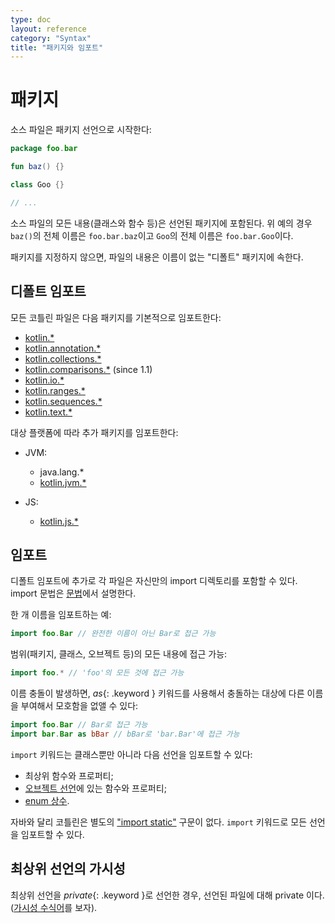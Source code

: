 ```yaml
---
type: doc
layout: reference
category: "Syntax"
title: "패키지와 임포트"
---
```


# 패키지

소스 파일은 패키지 선언으로 시작한다:

``` kotlin
package foo.bar

fun baz() {}

class Goo {}

// ...
```

소스 파일의 모든 내용(클래스와 함수 등)은 선언된 패키지에 포함된다.
위 예의 경우 `baz()`의 전체 이름은 `foo.bar.baz`이고 `Goo`의 전체 이름은 `foo.bar.Goo`이다.

패키지를 지정하지 않으면, 파일의 내용은 이름이 없는 "디폴트" 패키지에 속한다.

## 디폴트 임포트

모든 코틀린 파일은 다음 패키지를 기본적으로 임포트한다:

- [kotlin.*](/api/latest/jvm/stdlib/kotlin/index.html)
- [kotlin.annotation.*](/api/latest/jvm/stdlib/kotlin.annotation/index.html)
- [kotlin.collections.*](/api/latest/jvm/stdlib/kotlin.collections/index.html)
- [kotlin.comparisons.*](/api/latest/jvm/stdlib/kotlin.comparisons/index.html)  (since 1.1)
- [kotlin.io.*](/api/latest/jvm/stdlib/kotlin.io/index.html)
- [kotlin.ranges.*](/api/latest/jvm/stdlib/kotlin.ranges/index.html)
- [kotlin.sequences.*](/api/latest/jvm/stdlib/kotlin.sequences/index.html)
- [kotlin.text.*](/api/latest/jvm/stdlib/kotlin.text/index.html)

대상 플랫폼에 따라 추가 패키지를 임포트한다:

- JVM:
  - java.lang.*
  - [kotlin.jvm.*](/api/latest/jvm/stdlib/kotlin.jvm/index.html)

- JS:    
  - [kotlin.js.*](/api/latest/jvm/stdlib/kotlin.js/index.html)

## 임포트

디폴트 임포트에 추가로 각 파일은 자신만의 import 디렉토리를 포함할 수 있다.
import 문법은 [문법](grammar.html#import)에서 설명한다.

한 개 이름을 임포트하는 예:

``` kotlin
import foo.Bar // 완전한 이름이 아닌 Bar로 접근 가능
```

범위(패키지, 클래스, 오브젝트 등)의 모든 내용에 접근 가능:

``` kotlin
import foo.* // 'foo'의 모든 것에 접근 가능
```

이름 충돌이 발생하면, *as*{: .keyword } 키워드를 사용해서 충돌하는 대상에 다른 이름을 부여해서 모호함을 없앨 수 있다:

``` kotlin
import foo.Bar // Bar로 접근 가능
import bar.Bar as bBar // bBar로 'bar.Bar'에 접근 가능
```

`import` 키워드는 클래스뿐만 아니라 다음 선언을 임포트할 수 있다:

  * 최상위 함수와 프로퍼티;
  * [오브젝트 선언](object-declarations.html#object-declarations)에 있는 함수와 프로퍼티;
  * [enum 상수](enum-classes.html).

자바와 달리 코틀린은 별도의 ["import static"](https://docs.oracle.com/javase/8/docs/technotes/guides/language/static-import.html) 구문이 없다.
`import` 키워드로 모든 선언을 임포트할 수 있다.

## 최상위 선언의 가시성

최상위 선언을 *private*{: .keyword }로 선언한 경우, 선언된 파일에 대해 private 이다.([가시성 수식어](visibility-modifiers.html)를 보자).
